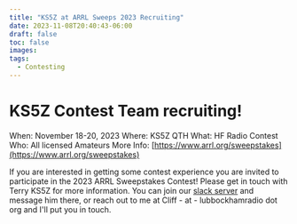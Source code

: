 ```yaml
---
title: "KS5Z at ARRL Sweeps 2023 Recruiting"
date: 2023-11-08T20:40:43-06:00
draft: false
toc: false
images:
tags:
  - Contesting
---
```

# KS5Z Contest Team recruiting!
When: November 18-20, 2023
Where: KS5Z QTH
What: HF Radio Contest
Who: All licensed Amateurs
More Info: [https://www.arrl.org/sweepstakes](https://www.arrl.org/sweepstakes)

If you are interested in getting some contest experience you are invited to participate in the 2023 ARRL Sweepstakes Contest! Please get in touch with Terry KS5Z for more information. You can join our [slack server](https://join.slack.com/t/lubbockamateu-hgf3723/shared_invite/zt-1613c7nwg-hegXmzckOdcI7ibFqy5LuQ) and message him there, or reach out to me at Cliff - at - lubbockhamradio dot org and I'll put you in touch.
